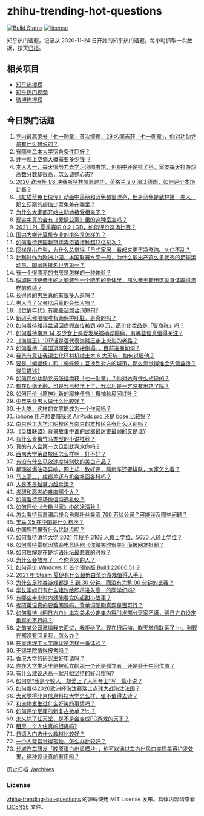 # zhihu-trending-hot-questions

[![Build Status](https://github.com/justjavac/zhihu-trending-hot-questions/workflows/ci/badge.svg?branch=master)](https://github.com/justjavac/zhihu-trending-hot-questions/actions)
[![license](https://img.shields.io/github/license/justjavac/zhihu-trending-hot-questions)](https://github.com/justjavac/zhihu-trending-hot-questions/blob/master/LICENSE)

知乎热门话题，记录从 2020-11-24 日开始的知乎热门话题。每小时抓取一次数据，按天[归档](./archives)。

## 相关项目

- [知乎热搜榜](https://github.com/justjavac/zhihu-trending-top-search)
- [知乎热门视频](https://github.com/justjavac/zhihu-trending-hot-video)
- [微博热搜榜](https://github.com/justjavac/weibo-trending-hot-search)

## 今日热门话题

<!-- BEGIN -->
<!-- 最后更新时间 Wed Jun 30 2021 04:01:34 GMT+0800 (China Standard Time) -->

1. [党内最高荣誉「七一勋章」首次颁授，29
   名同志获「七一勋章」，你对功勋党员有什么想说的？](https://www.zhihu.com/question/468683456)
2. [有哪些二本大学宿舍条件巨好？](https://www.zhihu.com/question/374028292)
3. [开一晚上空调大概需要多少钱 ？](https://www.zhihu.com/question/30844890)
4. [本人大一，每天很努力去学习泡图书馆，但期中还是挂了科，室友每天打游戏高数分数却很高，怎么调整心态?](https://www.zhihu.com/question/355894234)
5. [2020 欧洲杯 1/8 决赛斯特林凯恩建功，英格兰 2:0
   淘汰德国，如何评价本场比赛？](https://www.zhihu.com/question/468932254)
6. [《虹猫蓝兔七侠传》动画中莎丽和蓝兔都很漂亮，但是蓝兔是武林第一美人，那么莎丽的颜值比蓝兔差在哪里？](https://www.zhihu.com/question/457762212)
7. [为什么大家都开始主动地接受相亲了？](https://www.zhihu.com/question/455245266)
8. [现实中真的会有《爱情公寓》里的这种室友吗？](https://www.zhihu.com/question/465045658)
9. [2021 LPL 夏季赛iG 0:2 LGD，如何评价这场比赛？](https://www.zhihu.com/question/468845366)
10. [国内大学计算机专业的排名是怎样的？](https://www.zhihu.com/question/19825429)
11. [如何看待我国新冠病毒疫苗接种超12亿剂次？](https://www.zhihu.com/question/468800069)
12. [同样是小户型，为什么总觉得「日式家居」看起来更干净整洁、久住不乱？](https://www.zhihu.com/question/456011068)
13. [比利时作为欧洲小国，本国联赛水平一般，为什么能出产这么多优秀的足球运动员，国家队排名世界第一？](https://www.zhihu.com/question/466590026)
14. [有一个很漂亮的书房是怎样的一种体验？](https://www.zhihu.com/question/37664691)
15. [假如把顶级拳王的大脑装到一个肥宅的身体里，那么拳王能用这副身体取得怎样的成绩？](https://www.zhihu.com/question/464880108)
16. [长得帅的男生真的有很多人追吗？](https://www.zhihu.com/question/466307046)
17. [男人当了父亲以后真的会长大吗？](https://www.zhihu.com/question/440051636)
18. [《觉醒年代》有哪些超燃台词短句?](https://www.zhihu.com/question/463340352)
19. [新研究称喝咖啡有助保护肝脏，是真的吗？](https://www.zhihu.com/question/468425699)
20. [如何看待雅诗兰黛因虚假宣传被罚 40
    万，高价化妆品是「智商税」吗？](https://www.zhihu.com/question/468588693)
21. [如何看待南京 14
    岁少女上课爱发呆被确诊癫痫，有哪些信息值得关注？](https://www.zhihu.com/question/468699123)
22. [《海贼王》1017话是否代表海贼王走上火影的老路？](https://www.zhihu.com/question/468180174)
23. [如何看待「美国迈阿密公寓楼倒塌」，目前进展如何？](https://www.zhihu.com/question/467307206)
24. [我爸有意让我读生化环材机械土木 6 大天坑，如何说服他？](https://www.zhihu.com/question/468659467)
25. [要是「蝙蝠侠」和「蜘蛛侠」互换到对方的城市，那么您觉得谁会先领盒饭？详见描述?](https://www.zhihu.com/question/462783033)
26. [如何评价功勋党员张桂梅获「七一勋章」？你对她有什么想说的？](https://www.zhihu.com/question/468714113)
27. [都在劝退金融，可是我已经学上了，我以后是一定没有出路了吗？](https://www.zhihu.com/question/446100938)
28. [如何评价《原神》新的魔神任务：振袖秋风问红叶？](https://www.zhihu.com/question/468664015)
29. [中年失业男人做什么比较好？](https://www.zhihu.com/question/466372244)
30. [十九岁，这样的文笔能成为一个作家吗？](https://www.zhihu.com/question/460213886)
31. [iphone 用户想要降噪买 AirPods pro 还是 bose
    比较好？](https://www.zhihu.com/question/448041273)
32. [南京理工大学江阴校区与南京的本校区会有什么区别吗？](https://www.zhihu.com/question/368151829)
33. [《英雄联盟》背景故事中谁的武器最厉害最弱的又是谁?](https://www.zhihu.com/question/368290147)
34. [有什么青梅竹马类型的小说推荐？](https://www.zhihu.com/question/266632758)
35. [真的有人会第一次见到就喜欢你吗？](https://www.zhihu.com/question/466085183)
36. [西南大学荣昌校区怎么样啊，好不好？](https://www.zhihu.com/question/407567862)
37. [有没有什么见效速度特别快的美白产品？](https://www.zhihu.com/question/467016005)
38. [星瑞被爆油箱异响，网上却一致好评，购新车还要排队，大家怎么看？](https://www.zhihu.com/question/468572924)
39. [马上高二，成绩差还有机会补回各科吗？](https://www.zhihu.com/question/463520978)
40. [人是不是越努力越幸运？](https://www.zhihu.com/question/461176920)
41. [考研和高考的难度哪个大？](https://www.zhihu.com/question/267738677)
42. [如何看待职场微信沟通礼仪？](https://www.zhihu.com/question/467777965)
43. [如何评价《金粉世家》中的冷清秋？](https://www.zhihu.com/question/30038693)
44. [怎么看待马嘉祺后援会自爆粉丝集资 700
    万给公司？可能涉及哪些问题？](https://www.zhihu.com/question/468354788)
45. [宝马 X5 在中国是什么档次？](https://www.zhihu.com/question/458266368)
46. [中国狸花猫有什么优缺点呢？](https://www.zhihu.com/question/49379992)
47. [如何看待清华大学 2021 年授予 3168 人博士学位、5650
    人硕士学位？](https://www.zhihu.com/question/468084761)
48. [如何看待雷蛇因赞助电竞网剧《你微笑时很美》而被网友抵制？](https://www.zhihu.com/question/468432056)
49. [如何理解现在是华语乐坛最悲哀的时候？](https://www.zhihu.com/question/358590192)
50. [为什么会放弃了一个你喜欢的人？](https://www.zhihu.com/question/466910224)
51. [如何评价 Windows 11 首个预览版 Build 22000.51
    ？](https://www.zhihu.com/question/468659107)
52. [2021 年 Steam 夏促有什么超低白菜价游戏值得入手？](https://www.zhihu.com/question/467846705)
53. [为什么足球类游戏都是 5 到 30 分钟，而没有完整 90
    分钟的比赛？](https://www.zhihu.com/question/24892260)
54. [学长学姐们有什么建议给即将进入高一的同学们吗?](https://www.zhihu.com/question/281737071)
55. [有哪些半小时内就能看完的超甜小故事？](https://www.zhihu.com/question/443425789)
56. [考研英语真的要看网课吗，背单词硬刚真题是否可行？](https://www.zhihu.com/question/376186399)
57. [如何看待《明日方舟》本次美术设定集内容引发部分玩家不满，明日方舟设定集真的不行吗？](https://www.zhihu.com/question/468245713)
58. [之前某公司邀请我去面试，我拒绝了。现在很后悔，昨天微信联系了
    hr，到现在都没有回复我，怎么办？](https://www.zhihu.com/question/458631006)
59. [在天津理工大学就读是怎样一番体验？](https://www.zhihu.com/question/26561353)
60. [无锡学院值得报考吗？](https://www.zhihu.com/question/466950853)
61. [香港大学的研究生好申请吗？](https://www.zhihu.com/question/22632391)
62. [你在大学生活里是被孤立的那一个还是孤立者，还是处于中间位置？](https://www.zhihu.com/question/460650437)
63. [有什么建议从高一就开始坚持的好习惯吗?](https://www.zhihu.com/question/466473902)
64. [如何以“我是个鲛人，却爱上了人间帝王”写一篇小说？](https://www.zhihu.com/question/467008474)
65. [如何看待2020欧洲杯淘汰赛瑞士点球大战淘汰法国？](https://www.zhihu.com/question/468666336)
66. [大家觉得北京信息科技大学怎么样，值不值得去读？](https://www.zhihu.com/question/330906430)
67. [和宠物发生过什么好笑的事情吗？](https://www.zhihu.com/question/465343581)
68. [如何评价尼康的新复古微单 Zfc ？](https://www.zhihu.com/question/464936433)
69. [未来除了任天堂，是不是会变成PC游戏的天下？](https://www.zhihu.com/question/466668709)
70. [租房一个人住真的很爽吗?](https://www.zhihu.com/question/438872326)
71. [日语入门选什么教材比较好？](https://www.zhihu.com/question/19740967)
72. [一个人常常觉得孤独，怎么办比较好？](https://www.zhihu.com/question/466216274)
73. [长城汽车研发「胶原蛋白出风模块」，称可以通过车内出风口实现美容护发效果，这种设计真的有用吗？](https://www.zhihu.com/question/468453344)

<!-- END -->

历史归档 [./archives](./archives)

### License

[zhihu-trending-hot-questions](https://github.com/justjavac/zhihu-trending-hot-questions)
的源码使用 MIT License 发布。具体内容请查看 [LICENSE](./LICENSE) 文件。
